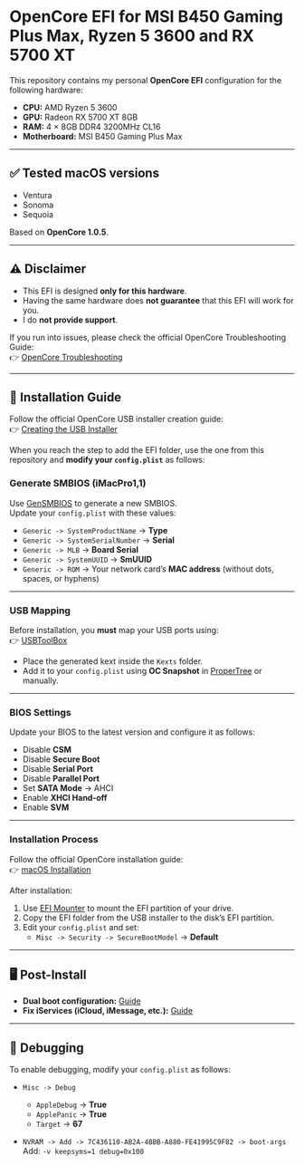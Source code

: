 # OpenCore EFI for MSI B450 Gaming Plus Max, Ryzen 5 3600 and RX 5700 XT

This repository contains my personal **OpenCore EFI** configuration for the following hardware:

- **CPU:** AMD Ryzen 5 3600  
- **GPU:** Radeon RX 5700 XT 8GB  
- **RAM:** 4 × 8GB DDR4 3200MHz CL16  
- **Motherboard:** MSI B450 Gaming Plus Max  

---

## ✅ Tested macOS versions
- Ventura  
- Sonoma  
- Sequoia  

Based on **OpenCore 1.0.5**.

---

## ⚠️ Disclaimer
- This EFI is designed **only for this hardware**.  
- Having the same hardware does **not guarantee** that this EFI will work for you.  
- I do **not provide support**.  

If you run into issues, please check the official OpenCore Troubleshooting Guide:  
👉 [OpenCore Troubleshooting](https://dortania.github.io/OpenCore-Install-Guide/troubleshooting/troubleshooting.html#table-of-contents)

---

## 🔧 Installation Guide

Follow the official OpenCore USB installer creation guide:  
👉 [Creating the USB Installer](https://dortania.github.io/OpenCore-Install-Guide/installer-guide/)

When you reach the step to add the EFI folder, use the one from this repository and **modify your `config.plist`** as follows:

### Generate SMBIOS (iMacPro1,1)
Use [GenSMBIOS](https://dortania.github.io/OpenCore-Install-Guide/AMD/zen.html#platforminfo) to generate a new SMBIOS.  
Update your `config.plist` with these values:

- `Generic -> SystemProductName` → **Type**  
- `Generic -> SystemSerialNumber` → **Serial**  
- `Generic -> MLB` → **Board Serial**  
- `Generic -> SystemUUID` → **SmUUID**  
- `Generic -> ROM` → Your network card’s **MAC address** (without dots, spaces, or hyphens)

---

### USB Mapping
Before installation, you **must** map your USB ports using:  
👉 [USBToolBox](https://github.com/USBToolBox/tool)  

- Place the generated kext inside the `Kexts` folder.  
- Add it to your `config.plist` using **OC Snapshot** in [ProperTree](https://github.com/corpnewt/ProperTree) or manually.  

---

### BIOS Settings
Update your BIOS to the latest version and configure it as follows:

- Disable **CSM**  
- Disable **Secure Boot**  
- Disable **Serial Port**  
- Disable **Parallel Port**  
- Set **SATA Mode** → AHCI  
- Enable **XHCI Hand-off**  
- Enable **SVM**  

---

### Installation Process
Follow the official OpenCore installation guide:  
👉 [macOS Installation](https://dortania.github.io/OpenCore-Install-Guide/installation/installation-process.html)

After installation:  
1. Use [EFI Mounter](https://www.dualbootpc.com/software/utility/efi-mounter-v3/) to mount the EFI partition of your drive.  
2. Copy the EFI folder from the USB installer to the disk’s EFI partition.  
3. Edit your `config.plist` and set:  
   - `Misc -> Security -> SecureBootModel` → **Default**

---

## 🖥️ Post-Install
- **Dual boot configuration:** [Guide](https://dortania.github.io/OpenCore-Post-Install/multiboot/bootstrap.html)  
- **Fix iServices (iCloud, iMessage, etc.):** [Guide](https://dortania.github.io/OpenCore-Post-Install/universal/iservices.html)  

---

## 🐞 Debugging
To enable debugging, modify your `config.plist` as follows:

- `Misc -> Debug`  
  - `AppleDebug` → **True**  
  - `ApplePanic` → **True**  
  - `Target` → **67**  

- `NVRAM -> Add -> 7C436110-AB2A-4BBB-A880-FE41995C9F82 -> boot-args`  
  Add: `-v keepsyms=1 debug=0x100`
